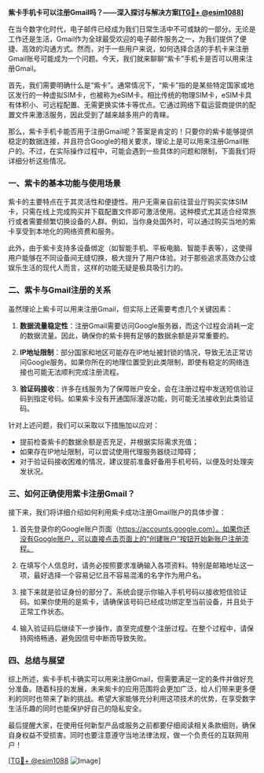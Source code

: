 **紫卡手机卡可以注册Gmail吗？——深入探讨与解决方案[[TG💪+ @esim1088](https://t.me/s/esim1088)]**

在当今数字化时代，电子邮件已经成为我们日常生活中不可或缺的一部分。无论是工作还是生活，Gmail作为全球最受欢迎的电子邮件服务之一，为我们提供了便捷、高效的沟通方式。然而，对于一些用户来说，如何选择合适的手机卡来注册Gmail账号可能成为一个问题。今天，我们就来聊聊“紫卡”手机卡是否可以用来注册Gmail。

首先，我们需要明确什么是“紫卡”。通常情况下，“紫卡”指的是某些特定国家或地区发行的一种虚拟SIM卡，也被称为eSIM卡。相比传统的物理SIM卡，eSIM卡具有体积小、可远程配置、无需更换实体卡等优点。它通过网络下载运营商提供的配置文件来激活服务，因此受到了越来越多用户的青睐。

那么，紫卡手机卡能否用于注册Gmail呢？答案是肯定的！只要你的紫卡能够提供稳定的数据连接，并且符合Google的相关要求，理论上是可以用来注册Gmail账户的。不过，在实际操作过程中，可能会遇到一些具体的问题和限制，下面我们将详细分析这些情况。

### 一、紫卡的基本功能与使用场景

紫卡的主要特点在于其灵活性和便捷性。用户无需亲自前往营业厅购买实体SIM卡，只需在线上完成购买并下载配置文件即可激活使用。这种模式尤其适合经常旅行或者需要频繁切换设备的人群。例如，当你身处国外时，可以通过购买当地的紫卡享受到本地化的网络资费和服务。

此外，由于紫卡支持多设备绑定（如智能手机、平板电脑、智能手表等），这使得用户能够在不同设备间无缝切换，极大提升了用户体验。对于那些追求高效办公或娱乐生活的现代人而言，这样的功能无疑是极具吸引力的。

### 二、紫卡与Gmail注册的关系

虽然理论上紫卡可以用来注册Gmail，但实际上还需要考虑几个关键因素：

1. **数据流量稳定性**：注册Gmail需要访问Google服务器，而这个过程会消耗一定的数据流量。因此，确保你的紫卡拥有足够的数据余额是非常重要的。
   
2. **IP地址限制**：部分国家和地区可能存在IP地址被封锁的情况，导致无法正常访问Google服务。如果你所在的地理位置受到此类限制，即使有稳定的网络连接也可能无法顺利完成注册流程。

3. **验证码接收**：许多在线服务为了保障账户安全，会在注册过程中发送短信验证码到指定号码。如果紫卡没有开通国际漫游功能，则可能无法接收到此类验证码。

针对上述问题，我们可以采取以下措施加以应对：

- 提前检查紫卡的数据余额是否充足，并根据实际需求充值；
- 如果存在IP地址限制，可以尝试使用代理服务器绕过障碍；
- 对于验证码接收困难的情况，建议提前准备好备用手机号码，以便及时处理突发状况。

### 三、如何正确使用紫卡注册Gmail？

接下来，我们将详细介绍如何利用紫卡成功注册Gmail账户的具体步骤：

1. 首先登录你的Google账户页面（https://accounts.google.com）。如果你还没有Google账户，可以直接点击页面上的“创建账户”按钮开始新账户注册流程。

2. 在填写个人信息时，请务必按照要求准确输入各项资料。特别是邮箱地址这一项，最好选择一个容易记忆且不容易混淆的名字作为用户名。

3. 接下来就是验证身份的部分了。系统会提示你输入手机号码以接收短信验证码。如果你使用的是紫卡，请确保该号码已经成功绑定至当前设备，并且处于正常工作状态。

4. 输入验证码后继续下一步操作，直至完成整个注册过程。在整个过程中，请保持网络畅通，避免因信号中断而导致失败。

### 四、总结与展望

综上所述，紫卡手机卡确实可以用来注册Gmail，但需要满足一定的条件并做好充分准备。随着科技的发展，未来紫卡的应用范围将会更加广泛，给人们带来更多便利的同时也带来了新的挑战。希望大家能够充分利用这项技术的优势，在享受数字生活乐趣的同时也能保护好自己的隐私安全。

最后提醒大家，在使用任何新型产品或服务之前都要仔细阅读相关条款细则，确保自身权益不受损害。同时也要注意遵守当地法律法规，做一个负责任的互联网用户！

[[TG💪+ @esim1088](https://t.me/s/esim1088) ![Image](https://i.postimg.cc/4NQfJmqS/Snipaste-2025-05-13-00-14-12.png)]